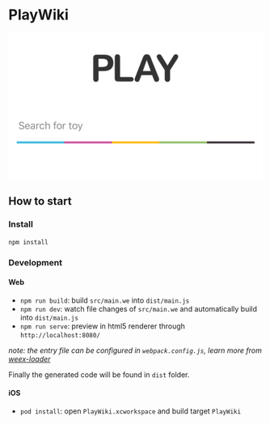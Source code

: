 # PlayWiki

![](logo.PNG)


## How to start

### Install

```bash
npm install
```

### Development

#### Web
* `npm run build`: build `src/main.we` into `dist/main.js`
* `npm run dev`: watch file changes of `src/main.we` and automatically build into `dist/main.js`
* `npm run serve`: preview in html5 renderer through `http://localhost:8080/`

*note: the entry file can be configured in `webpack.config.js`, learn more from [weex-loader](https://www.npmjs.com/package/weex-loader)*

Finally the generated code will be found in `dist` folder.

#### iOS
* `pod install`: open `PlayWiki.xcworkspace` and build target `PlayWiki`

